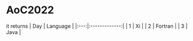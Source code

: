 # AoC2022
it returns
| Day | Language |
|:---:|:-------------:|
|  1  | Xi | 
| 2 | Fortran |
| 3 | Java |
